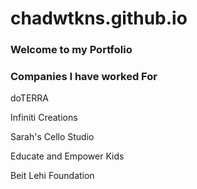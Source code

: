 # chadwtkns.github.io


### Welcome to my Portfolio

### Companies I have worked For

doTERRA

Infiniti Creations

Sarah's Cello Studio

Educate and Empower Kids

Beit Lehi Foundation
